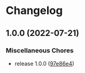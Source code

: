 # Changelog

## 1.0.0 (2022-07-21)


### Miscellaneous Chores

* release 1.0.0 ([97e86e4](https://github.com/pleo-oss/s3-cache-action/commit/97e86e43f45ed9c04d892fc70fd638f76bc11b45))
